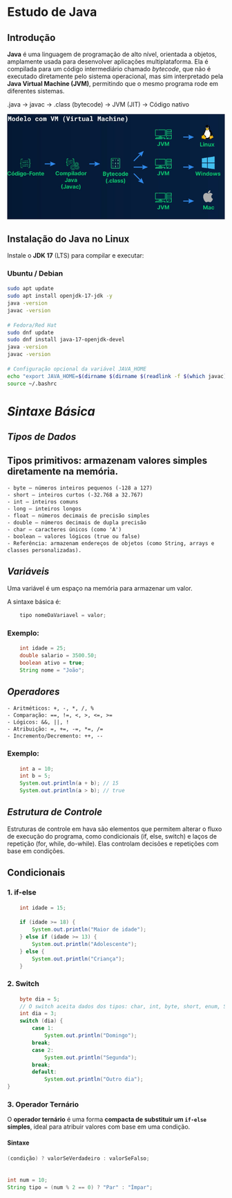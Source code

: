 # Estudo de Java

## Introdução
**Java** é uma linguagem de programação de alto nível, orientada a objetos, amplamente usada para desenvolver aplicações
multiplataforma. Ela é compilada para um código intermediário chamado *bytecode*, que não é executado diretamente pelo
sistema operacional, mas sim interpretado pela **Java Virtual Machine (JVM)**, permitindo que o mesmo programa rode em
diferentes sistemas.

.java → javac → .class (bytecode) → JVM (JIT) → Código nativo

![compilation.png](./images/java%20compilation.png)
## Instalação do Java no Linux

Instale o **JDK 17** (LTS) para compilar e executar:

### Ubuntu / Debian
```bash
sudo apt update
sudo apt install openjdk-17-jdk -y
java -version
javac -version

# Fedora/Red Hat
sudo dnf update
sudo dnf install java-17-openjdk-devel
java -version
javac -version

# Configuração opcional da variável JAVA_HOME
echo "export JAVA_HOME=$(dirname $(dirname $(readlink -f $(which javac))))" >> ~/.bashrc
source ~/.bashrc 
```
# *Sintaxe Básica*

## *Tipos de Dados*

## Tipos primitivos: armazenam valores simples diretamente na memória.

    - byte – números inteiros pequenos (-128 a 127)
    - short – inteiros curtos (-32.768 a 32.767)
    - int – inteiros comuns
    - long – inteiros longos
    - float – números decimais de precisão simples
    - double – números decimais de dupla precisão
    - char – caracteres únicos (como 'A')
    - boolean – valores lógicos (true ou false)
    - Referência: armazenam endereços de objetos (como String, arrays e classes personalizadas).

## *Variáveis*

Uma variável é um espaço na memória para armazenar um valor.

A sintaxe básica é:
```java
    tipo nomeDaVariavel = valor;
```
### Exemplo:
```java
    int idade = 25;
    double salario = 3500.50;
    boolean ativo = true;
    String nome = "João";
```
## *Operadores*
    - Aritméticos: +, -, *, /, %
    - Comparação: ==, !=, <, >, <=, >=
    - Lógicos: &&, ||, !
    - Atribuição: =, +=, -=, *=, /=
    - Incremento/Decremento: ++, --

### Exemplo:
```java
    int a = 10;
    int b = 5;
    System.out.println(a + b); // 15
    System.out.println(a > b); // true
```
## *Estrutura de Controle*
Estruturas de controle em hava são elementos que permitem alterar o fluxo de execução do programa, como condicionais 
(if, else, switch) e laços de repetição (for, while, do-while). Elas controlam decisões e repetições com base em 
condições.
## Condicionais
### 1. if-else
```java
    int idade = 15;

    if (idade >= 18) {
        System.out.println("Maior de idade");
    } else if (idade >= 13) {
        System.out.println("Adolescente");
    } else {
        System.out.println("Criança");
    }
```

### 2. Switch
```java
    byte dia = 5;
    // O switch aceita dados dos tipos: char, int, byte, short, enum, String
    int dia = 3;
    switch (dia) {
        case 1:
            System.out.println("Domingo");
        break;
        case 2:
            System.out.println("Segunda");
        break;
        default:
            System.out.println("Outro dia");
}
```

### 3. Operador Ternário
O **operador ternário** é uma forma **compacta de substituir um `if-else` simples**, ideal para atribuir valores com base em uma condição.

#### Sintaxe
```java
(condição) ? valorSeVerdadeiro : valorSeFalso;


int num = 10;
String tipo = (num % 2 == 0) ? "Par" : "Ímpar";
```